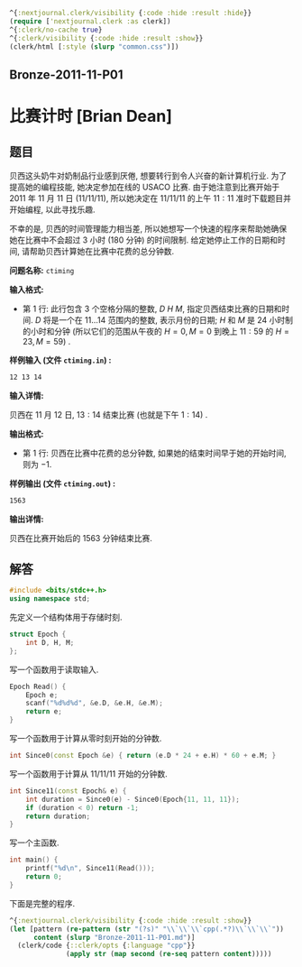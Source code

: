 ```clojure
^{:nextjournal.clerk/visibility {:code :hide :result :hide}}
(require ['nextjournal.clerk :as clerk])
^{:clerk/no-cache true}
^{:clerk/visibility {:code :hide :result :show}}
(clerk/html [:style (slurp "common.css")])
```

## Bronze-2011-11-P01

# 比赛计时 [Brian Dean]

## 题目

贝西这头奶牛对奶制品行业感到厌倦, 想要转行到令人兴奋的新计算机行业. 为了提高她的编程技能, 她决定参加在线的 USACO 比赛. 由于她注意到比赛开始于 $2011$ 年 $11$ 月 $11$ 日 $(11/11/11)$, 所以她决定在 $11/11/11$ 的上午 $11:11$ 准时下载题目并开始编程, 以此寻找乐趣.

不幸的是, 贝西的时间管理能力相当差, 所以她想写一个快速的程序来帮助她确保她在比赛中不会超过 $3$ 小时 ($180$ 分钟) 的时间限制. 给定她停止工作的日期和时间, 请帮助贝西计算她在比赛中花费的总分钟数.

**问题名称:** `ctiming`

**输入格式:**

- 第 $1$ 行: 此行包含 $3$ 个空格分隔的整数, $D$ $H$ $M$, 指定贝西结束比赛的日期和时间. $D$ 将是一个在 $11 \ldots 14$ 范围内的整数, 表示月份的日期; $H$ 和 $M$ 是 $24$ 小时制的小时和分钟 (所以它们的范围从午夜的 $H=0, M=0$ 到晚上 $11:59$ 的 $H=23, M=59$) .

**样例输入 (文件 `ctiming.in`) :**

```txt
12 13 14
```

**输入详情:**

贝西在 $11$ 月 $12$ 日, $13:14$ 结束比赛 (也就是下午 $1:14$) .

**输出格式:**

- 第 $1$ 行: 贝西在比赛中花费的总分钟数, 如果她的结束时间早于她的开始时间, 则为 $-1$.

**样例输出 (文件 `ctiming.out`) :**

```txt
1563
```

**输出详情:**

贝西在比赛开始后的 $1563$ 分钟结束比赛.

## 解答

```cpp
#include <bits/stdc++.h>
using namespace std;
```

先定义一个结构体用于存储时刻.

```cpp
struct Epoch {
    int D, H, M;
};
```

写一个函数用于读取输入.

```cpp
Epoch Read() {
    Epoch e;
    scanf("%d%d%d", &e.D, &e.H, &e.M);
    return e;
}
```

写一个函数用于计算从零时刻开始的分钟数.

```cpp
int Since0(const Epoch &e) { return (e.D * 24 + e.H) * 60 + e.M; }
```

写一个函数用于计算从 11/11/11 开始的分钟数.

```cpp
int Since11(const Epoch& e) {
    int duration = Since0(e) - Since0(Epoch{11, 11, 11});
    if (duration < 0) return -1;
    return duration;
}
```

写一个主函数.

```cpp
int main() {
    printf("%d\n", Since11(Read()));
    return 0;
}
```

下面是完整的程序.

```clojure
^{:nextjournal.clerk/visibility {:code :hide :result :show}}
(let [pattern (re-pattern (str "(?s)" "\\`\\`\\`cpp(.*?)\\`\\`\\`"))
      content (slurp "Bronze-2011-11-P01.md")]
  (clerk/code {::clerk/opts {:language "cpp"}}
              (apply str (map second (re-seq pattern content)))))
```
